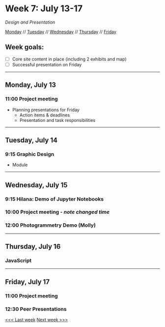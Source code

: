 # Week 7: July 13-17

*Design and Presentation*

[Monday](#monday-july-13) // [Tuesday](#tuesday-july-14) // [Wednesday](#wednesday-july-15) // [Thursday](#thursday-july-16) // [Friday](friday-july-17)

## Week goals:
- [ ] Core site content in place (including 2 exhibits and map)
- [ ] Successful presentation on Friday

---

## Monday, July 13

### 11:00 Project meeting
- Planning presentations for Friday
  - Action items & deadlines
  - Presentation and task responsibilities

---

## Tuesday, July 14

### 9:15 Graphic Design
- Module

---

## Wednesday, July 15

### 9:15 Hilana: Demo of Jupyter Notebooks

### 10:00 Project meeting - *note changed time*

### 12:00 Photogrammetry Demo (Molly)

---

## Thursday, July 16

### JavaScript

---

## Friday, July 17

### 11:00 Project meeting

### 12:30 Peer Presentations

[<<< Last week](/6-text-data.md) [Next week >>>](/8-making.md)
